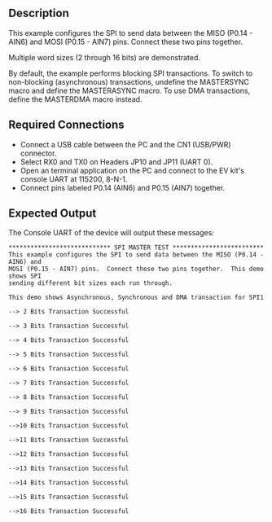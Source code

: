 ## Description

This example configures the SPI to send data between the MISO (P0.14 - AIN6) and MOSI (P0.15 - AIN7) pins.  Connect these two pins together.

Multiple word sizes (2 through 16 bits) are demonstrated.

By default, the example performs blocking SPI transactions.  To switch to non-blocking (asynchronous) transactions, undefine the MASTERSYNC macro and define the MASTERASYNC macro.  To use DMA transactions, define the MASTERDMA macro instead.

## Required Connections

-   Connect a USB cable between the PC and the CN1 (USB/PWR) connector.
-   Select RX0 and TX0 on Headers JP10 and JP11 (UART 0).
-   Open an terminal application on the PC and connect to the EV kit's console UART at 115200, 8-N-1.
-   Connect pins labeled P0.14 (AIN6) and P0.15 (AIN7) together.

## Expected Output

The Console UART of the device will output these messages:

```
**************************** SPI MASTER TEST *************************
This example configures the SPI to send data between the MISO (P0.14 - AIN6) and
MOSI (P0.15 - AIN7) pins.  Connect these two pins together.  This demo shows SPI
sending different bit sizes each run through.

This demo shows Asynchronous, Synchronous and DMA transaction for SPI1

--> 2 Bits Transaction Successful

--> 3 Bits Transaction Successful

--> 4 Bits Transaction Successful

--> 5 Bits Transaction Successful

--> 6 Bits Transaction Successful

--> 7 Bits Transaction Successful

--> 8 Bits Transaction Successful

--> 9 Bits Transaction Successful

-->10 Bits Transaction Successful

-->11 Bits Transaction Successful

-->12 Bits Transaction Successful

-->13 Bits Transaction Successful

-->14 Bits Transaction Successful

-->15 Bits Transaction Successful

-->16 Bits Transaction Successful
```

